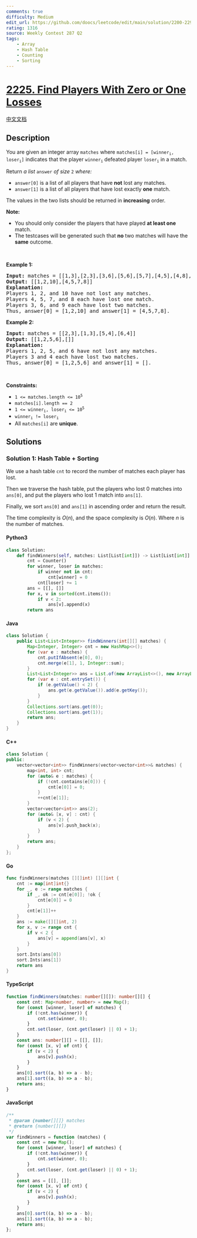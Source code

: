 ```yaml
---
comments: true
difficulty: Medium
edit_url: https://github.com/doocs/leetcode/edit/main/solution/2200-2299/2225.Find%20Players%20With%20Zero%20or%20One%20Losses/README_EN.md
rating: 1316
source: Weekly Contest 287 Q2
tags:
    - Array
    - Hash Table
    - Counting
    - Sorting
---
```


<!-- problem:start -->

# [2225. Find Players With Zero or One Losses](https://leetcode.com/problems/find-players-with-zero-or-one-losses)

[中文文档](/solution/2200-2299/2225.Find%20Players%20With%20Zero%20or%20One%20Losses/README.md)

## Description

<!-- description:start -->

<p>You are given an integer array <code>matches</code> where <code>matches[i] = [winner<sub>i</sub>, loser<sub>i</sub>]</code> indicates that the player <code>winner<sub>i</sub></code> defeated player <code>loser<sub>i</sub></code> in a match.</p>

<p>Return <em>a list </em><code>answer</code><em> of size </em><code>2</code><em> where:</em></p>

<ul>
	<li><code>answer[0]</code> is a list of all players that have <strong>not</strong> lost any matches.</li>
	<li><code>answer[1]</code> is a list of all players that have lost exactly <strong>one</strong> match.</li>
</ul>

<p>The values in the two lists should be returned in <strong>increasing</strong> order.</p>

<p><strong>Note:</strong></p>

<ul>
	<li>You should only consider the players that have played <strong>at least one</strong> match.</li>
	<li>The testcases will be generated such that <strong>no</strong> two matches will have the <strong>same</strong> outcome.</li>
</ul>

<p>&nbsp;</p>
<p><strong class="example">Example 1:</strong></p>

<pre>
<strong>Input:</strong> matches = [[1,3],[2,3],[3,6],[5,6],[5,7],[4,5],[4,8],[4,9],[10,4],[10,9]]
<strong>Output:</strong> [[1,2,10],[4,5,7,8]]
<strong>Explanation:</strong>
Players 1, 2, and 10 have not lost any matches.
Players 4, 5, 7, and 8 each have lost one match.
Players 3, 6, and 9 each have lost two matches.
Thus, answer[0] = [1,2,10] and answer[1] = [4,5,7,8].
</pre>

<p><strong class="example">Example 2:</strong></p>

<pre>
<strong>Input:</strong> matches = [[2,3],[1,3],[5,4],[6,4]]
<strong>Output:</strong> [[1,2,5,6],[]]
<strong>Explanation:</strong>
Players 1, 2, 5, and 6 have not lost any matches.
Players 3 and 4 each have lost two matches.
Thus, answer[0] = [1,2,5,6] and answer[1] = [].
</pre>

<p>&nbsp;</p>
<p><strong>Constraints:</strong></p>

<ul>
	<li><code>1 &lt;= matches.length &lt;= 10<sup>5</sup></code></li>
	<li><code>matches[i].length == 2</code></li>
	<li><code>1 &lt;= winner<sub>i</sub>, loser<sub>i</sub> &lt;= 10<sup>5</sup></code></li>
	<li><code>winner<sub>i</sub> != loser<sub>i</sub></code></li>
	<li>All <code>matches[i]</code> are <strong>unique</strong>.</li>
</ul>

<!-- description:end -->

## Solutions

<!-- solution:start -->

### Solution 1: Hash Table + Sorting

We use a hash table `cnt` to record the number of matches each player has lost.

Then we traverse the hash table, put the players who lost 0 matches into `ans[0]`, and put the players who lost 1 match into `ans[1]`.

Finally, we sort `ans[0]` and `ans[1]` in ascending order and return the result.

The time complexity is $O(n)$, and the space complexity is $O(n)$. Where $n$ is the number of matches.

<!-- tabs:start -->

#### Python3

```python
class Solution:
    def findWinners(self, matches: List[List[int]]) -> List[List[int]]:
        cnt = Counter()
        for winner, loser in matches:
            if winner not in cnt:
                cnt[winner] = 0
            cnt[loser] += 1
        ans = [[], []]
        for x, v in sorted(cnt.items()):
            if v < 2:
                ans[v].append(x)
        return ans
```

#### Java

```java
class Solution {
    public List<List<Integer>> findWinners(int[][] matches) {
        Map<Integer, Integer> cnt = new HashMap<>();
        for (var e : matches) {
            cnt.putIfAbsent(e[0], 0);
            cnt.merge(e[1], 1, Integer::sum);
        }
        List<List<Integer>> ans = List.of(new ArrayList<>(), new ArrayList<>());
        for (var e : cnt.entrySet()) {
            if (e.getValue() < 2) {
                ans.get(e.getValue()).add(e.getKey());
            }
        }
        Collections.sort(ans.get(0));
        Collections.sort(ans.get(1));
        return ans;
    }
}
```

#### C++

```cpp
class Solution {
public:
    vector<vector<int>> findWinners(vector<vector<int>>& matches) {
        map<int, int> cnt;
        for (auto& e : matches) {
            if (!cnt.contains(e[0])) {
                cnt[e[0]] = 0;
            }
            ++cnt[e[1]];
        }
        vector<vector<int>> ans(2);
        for (auto& [x, v] : cnt) {
            if (v < 2) {
                ans[v].push_back(x);
            }
        }
        return ans;
    }
};
```

#### Go

```go
func findWinners(matches [][]int) [][]int {
	cnt := map[int]int{}
	for _, e := range matches {
		if _, ok := cnt[e[0]]; !ok {
			cnt[e[0]] = 0
		}
		cnt[e[1]]++
	}
	ans := make([][]int, 2)
	for x, v := range cnt {
		if v < 2 {
			ans[v] = append(ans[v], x)
		}
	}
	sort.Ints(ans[0])
	sort.Ints(ans[1])
	return ans
}
```

#### TypeScript

```ts
function findWinners(matches: number[][]): number[][] {
    const cnt: Map<number, number> = new Map();
    for (const [winner, loser] of matches) {
        if (!cnt.has(winner)) {
            cnt.set(winner, 0);
        }
        cnt.set(loser, (cnt.get(loser) || 0) + 1);
    }
    const ans: number[][] = [[], []];
    for (const [x, v] of cnt) {
        if (v < 2) {
            ans[v].push(x);
        }
    }
    ans[0].sort((a, b) => a - b);
    ans[1].sort((a, b) => a - b);
    return ans;
}
```

#### JavaScript

```js
/**
 * @param {number[][]} matches
 * @return {number[][]}
 */
var findWinners = function (matches) {
    const cnt = new Map();
    for (const [winner, loser] of matches) {
        if (!cnt.has(winner)) {
            cnt.set(winner, 0);
        }
        cnt.set(loser, (cnt.get(loser) || 0) + 1);
    }
    const ans = [[], []];
    for (const [x, v] of cnt) {
        if (v < 2) {
            ans[v].push(x);
        }
    }
    ans[0].sort((a, b) => a - b);
    ans[1].sort((a, b) => a - b);
    return ans;
};
```

<!-- tabs:end -->

<!-- solution:end -->

<!-- problem:end -->
